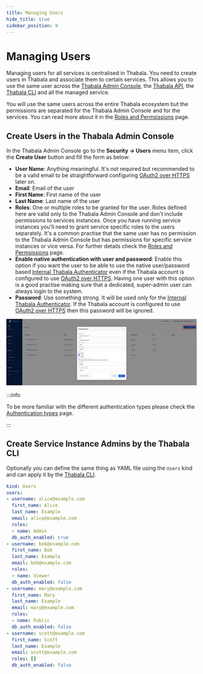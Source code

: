 ```yaml
---
title: Managing Users
hide_title: true
sidebar_position: 9
---
```

# Managing Users

Managing users for all services is centralised in Thabala.
You need to create users in Thabala and associate them to certain services.
This allows you to use the same user across the [Thabala Admin Console](/category/thabala-admin-console),
the [Thabala API](/thabala-api), the [Thabala CLI](/thabala-cli) and all the managed service.

You will use the same users across the entire Thabala ecosystem but the permissions are separated for the
Thabala Admin Console and for the services. You can read more about it in the
[Roles and Permsissions](/admin-console/security/roles-and-permissions) page.

## Create Users in the Thabala Admin Console

In the Thabala Admin Console go to the **Security -> Users** menu item, click the **Create User** button
and fill the form as below:

* **User Name**: Anything meaningful. It's not required but recommended to be a valid email to be straightforward configuring [OAuth2 over HTTPS](/admin-console/security/oauth2) later on.
* **Email**: Email of the user
* **First Name**: First name of the user
* **Last Name**: Last name of the user
* **Roles**: One or multiple roles to be granted for the user.
Roles defined here are valid only to the Thabala Admin Console and don't include permissions to services instances.
Once you have running service instances you'll need to grant service specific roles to the users separately.
It's a common practise that the same user has no permission to the Thabala Admin Console but has permissions for
specific service instances or vice versa. For further details check the [Roles and Permsissions](/admin-console/security/roles-and-permissions) page.
* **Enable native authentication with user and password**: Enable this option if you want the user to be able to use
the native user/password based [Internal Thabala Authenticator](/admin-console/security/internal-thabala-authenticator) even if 
the Thabala account is configured to use [OAuth2 over HTTPS](/admin-console/security/oauth2). Having one user with this option is a
good practise making sure that a dedicated, super-admin user can always login to the system.
* **Password**: Use something strong. It will be used only for the [Internal Thabala Authenticator](/admin-console/security/internal-thabala-authenticator).
If the Thabala account is configured to use [OAuth2 over HTTPS](/admin-console/security/oauth2)
then this password will be ignored.

![Example banner](./assets/managing-users.png)

:::info

To be more familiar with the different authentication types please check the
[Authentication types](/admin-console/security/authentication-types) page.

:::

## Create Service Instance Admins by the Thabala CLI

Optionally you can define the same thing as YAML file using the `Users` kind and can apply it by the [Thabala CLI](/thabala-cli).

```yaml
kind: Users
users:
- username: alice@example.com
  first_name: Alice
  last_name: Example
  email: alice@example.com
  roles:
  - name: Admin
  db_auth_enabled: true
- username: bob@example.com
  first_name: Bob
  last_name: Example
  email: bob@example.com
  roles:
  - name: Viewer
  db_auth_enabled: false
- username: mary@example.com
  first_name: Mary
  last_name: Example
  email: mary@example.com
  roles:
  - name: Public
  db_auth_enabled: false
- username: scott@example.com
  first_name: Scott
  last_name: Example
  email: scott@example.com
  roles: []
  db_auth_enabled: false
```
